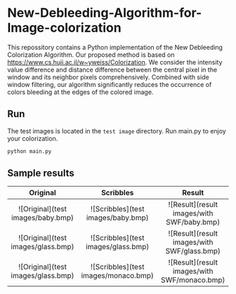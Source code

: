# New-Debleeding-Algorithm-for-Image-colorization

This repossitory contains a Python implementation of the New Debleeding Colorization Algorithm.
Our proposed method is based on https://www.cs.huji.ac.il/w~yweiss/Colorization. 
We consider the intensity value difference and distance difference between the central pixel in the window and its neighbor pixels comprehensively. 
Combined with side window filtering, our algorithm significantly reduces the occurrence of colors bleeding at the edges of the colored image. 

## Run
The test images is located in the `test image` directory.
Run main.py to enjoy your colorization.

```bash
python main.py
```

## Sample results

Original                       | Scribbles                              | Result                          
:-------------:                | :-------------:                        | :-----:                         
![Original](test images/baby.bmp)      | ![Scribbles](test images/baby.bmp)      | ![Result](result images/with SWF/baby.bmp)     
![Original](test images/glass.bmp)   | ![Scribbles](test images/glass.bmp)   | ![Result](result images/with SWF/glass.bmp)  
![Original](test images/glass.bmp)  | ![Scribbles](test images/monaco.bmp)  | ![Result](result images/with SWF/monaco.bmp) 
